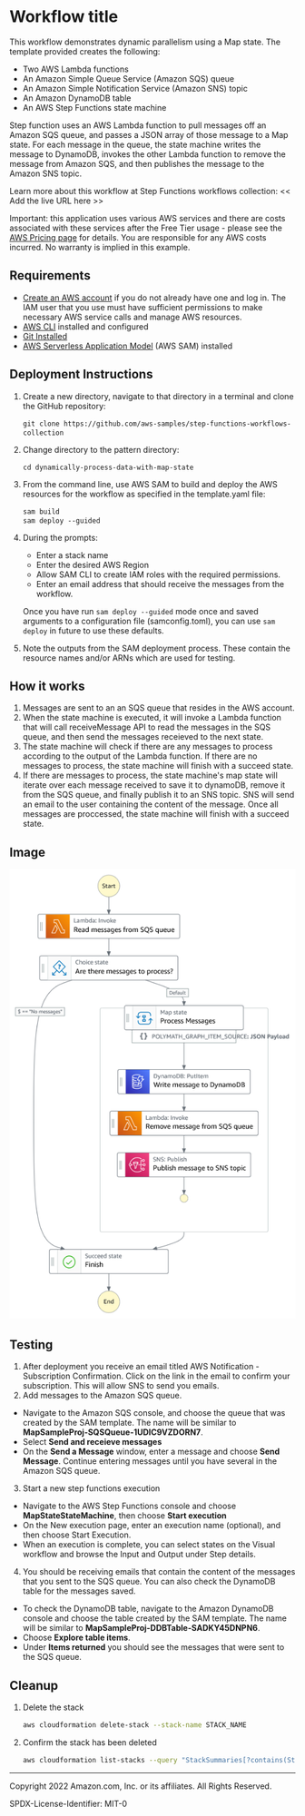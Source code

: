 # Workflow title

This workflow demonstrates dynamic parallelism using a Map state.
The template provided creates the following:
* Two AWS Lambda functions
* An Amazon Simple Queue Service (Amazon SQS) queue
* An Amazon Simple Notification Service (Amazon SNS) topic
* An Amazon DynamoDB table
* An AWS Step Functions state machine

Step function uses an AWS Lambda function to pull messages off an Amazon SQS queue, and passes a JSON array of those message to a Map state.
For each message in the queue, the state machine writes the message to DynamoDB, invokes the other Lambda function to remove the message from Amazon SQS, and then publishes the message to the Amazon SNS topic.

Learn more about this workflow at Step Functions workflows collection: << Add the live URL here >>

Important: this application uses various AWS services and there are costs associated with these services after the Free Tier usage - please see the [AWS Pricing page](https://aws.amazon.com/pricing/) for details. You are responsible for any AWS costs incurred. No warranty is implied in this example.

## Requirements

* [Create an AWS account](https://portal.aws.amazon.com/gp/aws/developer/registration/index.html) if you do not already have one and log in. The IAM user that you use must have sufficient permissions to make necessary AWS service calls and manage AWS resources.
* [AWS CLI](https://docs.aws.amazon.com/cli/latest/userguide/install-cliv2.html) installed and configured
* [Git Installed](https://git-scm.com/book/en/v2/Getting-Started-Installing-Git)
* [AWS Serverless Application Model](https://docs.aws.amazon.com/serverless-application-model/latest/developerguide/serverless-sam-cli-install.html) (AWS SAM) installed

## Deployment Instructions

1. Create a new directory, navigate to that directory in a terminal and clone the GitHub repository:
    ``` 
    git clone https://github.com/aws-samples/step-functions-workflows-collection
    ```
2. Change directory to the pattern directory:
    ```
    cd dynamically-process-data-with-map-state
    ```
3. From the command line, use AWS SAM to build and deploy the AWS resources for the workflow as specified in the template.yaml file:
    ```
    sam build
    sam deploy --guided
    ```
4. During the prompts:
    * Enter a stack name
    * Enter the desired AWS Region
    * Allow SAM CLI to create IAM roles with the required permissions.
    * Enter an email address that should receive the messages from the workflow.

    Once you have run `sam deploy --guided` mode once and saved arguments to a configuration file (samconfig.toml), you can use `sam deploy` in future to use these defaults.

5. Note the outputs from the SAM deployment process. These contain the resource names and/or ARNs which are used for testing.

## How it works

1. Messages are sent to an an SQS queue that resides in the AWS account.
2. When the state machine is executed, it will invoke a Lambda function that will call receiveMessage API to read the messages in the SQS queue, and then send the messages receieved to the next state. 
3. The state machine will check if there are any messages to process according to the output of the Lambda function. If there are no messages to process, the state machine will finish with a succeed state.
4. If there are messages to process, the state machine's map state will iterate over each message received to save it to dynamoDB, remove it from the SQS queue, and finally publish it to an SNS topic. SNS will send an email to the user containing the content of the message. Once all messages are proccessed, the state machine will finish with a succeed state. 

## Image
![image](./resources/mapstate_statemachine.png)

## Testing
1. After deployment you receive an email titled AWS Notification - Subscription Confirmation. Click on the link in the email to confirm your subscription. This will allow SNS to send you emails.
2. Add messages to the Amazon SQS queue.
* Navigate to the Amazon SQS console, and choose the queue that was created by the SAM template. The name will be similar to  **MapSampleProj-SQSQueue-1UDIC9VZDORN7**. 
* Select **Send and receieve messages** 
* On the **Send a Message** window, enter a message and choose **Send Message**. Continue entering messages until you have several in the Amazon SQS queue.
3. Start a new step functions execution 
* Navigate to the AWS Step Functions console and choose **MapStateStateMachine**, then choose **Start execution**
* On the New execution page, enter an execution name (optional), and then choose Start Execution.
* When an execution is complete, you can select states on the Visual workflow and browse the Input and Output under Step details.
4. You should be receiving emails that contain the content of the messages that you sent to the SQS queue. You can also check the DynamoDB table for the messages saved. 
* To check the DynamoDB table, navigate to the Amazon DynamoDB console and choose the table created by the SAM template. The name will be similar to **MapSampleProj-DDBTable-SADKY45DNPN6**.
* Choose **Explore table items**.
* Under **Items returned** you should see the messages that were sent to the SQS queue.


## Cleanup
 
1. Delete the stack
    ```bash
    aws cloudformation delete-stack --stack-name STACK_NAME
    ```
1. Confirm the stack has been deleted
    ```bash
    aws cloudformation list-stacks --query "StackSummaries[?contains(StackName,'STACK_NAME')].StackStatus"
    ```
----
Copyright 2022 Amazon.com, Inc. or its affiliates. All Rights Reserved.

SPDX-License-Identifier: MIT-0
